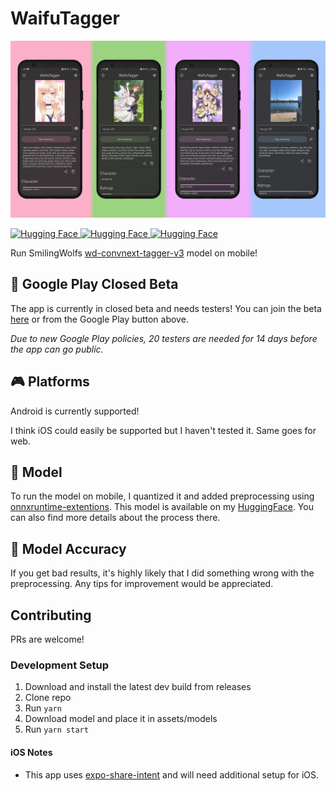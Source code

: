 # WaifuTagger
![banner](./banner.png)

<a href="https://huggingface.co/Smashinfries/wd-convnext-tagger-v3-mobile" target="_blank">
    <img alt="Hugging Face" src="https://img.shields.io/badge/%F0%9F%A4%97%20Model%20Card-ffc107?color=ffc107&logoColor=white" />
</a>
<a href="https://play.google.com/apps/testing/com.kuzulabz.WaifuTagger" target="_blank">
    <img alt="Hugging Face" src="https://img.shields.io/badge/Google Play-Join Beta-Test?logo=googleplay" />
</a>
<a href="https://github.com/KuzuLabz/WaifuTagger/releases/latest" target="_blank">
    <img alt="Hugging Face" src="https://img.shields.io/badge/Android-Release-Release?logo=android" />
</a>


Run SmilingWolfs [wd-convnext-tagger-v3](https://huggingface.co/SmilingWolf/wd-convnext-tagger-v3) model on mobile!

## 🎉 Google Play Closed Beta
The app is currently in closed beta and needs testers! You can join the beta [here](https://play.google.com/apps/testing/com.kuzulabz.WaifuTagger) or from the Google Play button above. 

*Due to new Google Play policies, 20 testers are needed for 14 days before the app can go public.*

## 🎮 Platforms
Android is currently supported! 

I think iOS could easily be supported but I haven't tested it. Same goes for web.

## 🤗 Model
To run the model on mobile, I quantized it and added preprocessing using [onnxruntime-extentions](https://onnxruntime.ai/docs/extensions/). This model is available on my [HuggingFace](https://huggingface.co/Smashinfries/wd-convnext-tagger-v3-mobile). You can also find more details about the process there.

## 🎯 Model Accuracy
If you get bad results, it's highly likely that I did something wrong with the preprocessing. Any tips for improvement would be appreciated.

## Contributing
PRs are welcome!

### Development Setup
1. Download and install the latest dev build from releases
2. Clone repo
3. Run `yarn`
4. Download model and place it in assets/models
5. Run `yarn start`

#### iOS Notes
- This app uses [expo-share-intent](https://github.com/achorein/expo-share-intent) and will need additional setup for iOS.